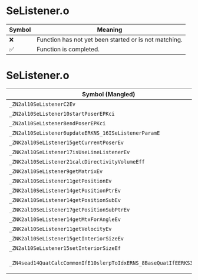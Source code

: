 # SeListener.o
| Symbol | Meaning 
| ------------- | ------------- 
| :x: | Function has not yet been started or is not matching. 
| :white_check_mark: | Function is completed. 


# SeListener.o
| Symbol (Mangled) | Symbol (Demangled) | Decompiled? |
| ------------- |  ------------- | ------------- |
| `_ZN2al10SeListenerC2Ev` | `al::SeListener::SeListener(void)` | :white_check_mark: |
| `_ZN2al10SeListener10startPoserEPKci` | `al::SeListener::startPoser(char const*,int)` | :white_check_mark: |
| `_ZN2al10SeListener8endPoserEPKci` | `al::SeListener::endPoser(char const*,int)` | :white_check_mark: |
| `_ZN2al10SeListener6updateERKNS_16ISeListenerParamE` | `al::SeListener::update(al::ISeListenerParam const&)` | :white_check_mark: |
| `_ZNK2al10SeListener15getCurrentPoserEv` | `al::SeListener::getCurrentPoser(void)const` | :white_check_mark: |
| `_ZNK2al10SeListener17isUseLineListenerEv` | `al::SeListener::isUseLineListener(void)const` | :white_check_mark: |
| `_ZNK2al10SeListener21calcDirectivityVolumeEff` | `al::SeListener::calcDirectivityVolume(float,float)const` | :white_check_mark: |
| `_ZNK2al10SeListener9getMatrixEv` | `al::SeListener::getMatrix(void)const` | :white_check_mark: |
| `_ZNK2al10SeListener11getPositionEv` | `al::SeListener::getPosition(void)const` | :white_check_mark: |
| `_ZNK2al10SeListener14getPositionPtrEv` | `al::SeListener::getPositionPtr(void)const` | :white_check_mark: |
| `_ZNK2al10SeListener14getPositionSubEv` | `al::SeListener::getPositionSub(void)const` | :white_check_mark: |
| `_ZNK2al10SeListener17getPositionSubPtrEv` | `al::SeListener::getPositionSubPtr(void)const` | :white_check_mark: |
| `_ZNK2al10SeListener14getMtxForAngleEv` | `al::SeListener::getMtxForAngle(void)const` | :white_check_mark: |
| `_ZNK2al10SeListener11getVelocityEv` | `al::SeListener::getVelocity(void)const` | :white_check_mark: |
| `_ZNK2al10SeListener15getInteriorSizeEv` | `al::SeListener::getInteriorSize(void)const` | :white_check_mark: |
| `_ZN2al10SeListener15setInteriorSizeEf` | `al::SeListener::setInteriorSize(float)` | :white_check_mark: |
| `_ZN4sead14QuatCalcCommonIfE10slerpToIdxERNS_8BaseQuatIfEERKS3_S6_f` | `sead::QuatCalcCommon<float>::slerpToIdx(sead::BaseQuat<float> &,sead::BaseQuat<float> const&,sead::BaseQuat<float> const&,float)` | :white_check_mark: |

